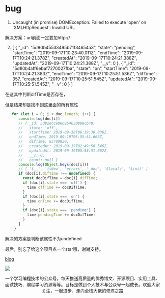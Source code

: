 # bug


1. Uncaught (in promise) DOMException: Failed to execute 'open' on 'XMLHttpRequest': Invalid URL

解决方案：url前面一定要加http://






2. [
    {
        "_id": "5d80b45533495b71f34654a3",
        "state": "pending",
        "startTime": "2019-09-17T10:23:40.011Z",
        "endTime": "2019-09-17T10:24:21.378Z",
        "createdAt": "2019-09-17T10:24:21.388Z",
        "updatedAt": "2019-09-17T10:24:21.388Z",
        "__v": 0
    },
    {
        "_id": "5d80b4aff6ebaf7270027fba",
        "state": "on",
        "startTime": "2019-09-17T10:24:21.383Z",
        "endTime": "2019-09-17T10:25:51.536Z",
        "difTime": 357,
        "createdAt": "2019-09-17T10:25:51.545Z",
        "updatedAt": "2019-09-17T10:25:51.545Z",
        "__v": 0
    }
]

在这其中判断difTime是否存在，

但是结果却是找不到这里面的所有属性


```js
   for (let i = 0; i < doc.length; i++) {
      console.log(doc[i])
      // { _id: 5d82ecce066954630808cb40,
      //   state: 'off',
      //   startTime: 2019-09-18T06:39:30.836Z,
      //   endTime: 2019-09-19T05:55:51.666Z,
      //   difTime: 83780830,
      //   createdAt: 2019-09-19T02:49:50.546Z,
      //   updatedAt: 2019-09-19T05:55:51.667Z,
      //   __v: 0,
      //   count: null }
      console.log(Object.keys(doc[i]))
      // [ '$__', 'isNew', 'errors', '_doc', '$locals', '$init' ]
      if (doc[i].difTime !== undefined) {
        const docDifTime = doc[i].difTime;
        if (doc[i].state === 'off') {
          time.offTime += docDifTime;
        }
        if (doc[i].state === 'on') {
          time.onTime += docDifTime;
        }
        if (doc[i].state === 'pending') {
          time.pendingTime += docDifTime;
        }
      }
    }
```
解决的方案是判断该属性不为undefined


最后，别忘了给这个项目点一个star哦，谢谢支持。

[blog](https://github.com/qiufeihong2018/vuepress-blog)

![](https://images.qiufeihong.top/%E6%89%AB%E7%A0%81_%E6%90%9C%E7%B4%A2%E8%81%94%E5%90%88%E4%BC%A0%E6%92%AD%E6%A0%B7%E5%BC%8F-%E5%BE%AE%E4%BF%A1%E6%A0%87%E5%87%86%E7%BB%BF%E7%89%88.png)

一个学习编程技术的公众号。每天推送高质量的优秀博文、开源项目、实用工具、面试技巧、编程学习资源等等。目标是做到个人技术与公众号一起成长。欢迎大家关注，一起进步，走向全栈大佬的修炼之路

<style scoped>
    p:nth-last-child(2) {
        text-align: center
    }
</style>